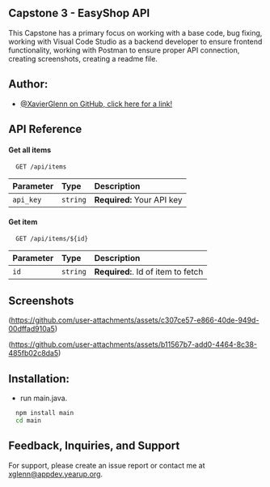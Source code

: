 ## Capstone 3 - EasyShop API

This Capstone has a primary focus on working with a base code, bug fixing, working with Visual Code Studio as a backend developer to ensure frontend functionality, working with Postman to ensure proper API connection, creating screenshots, creating a readme file.
## Author:

- [@XavierGlenn on GitHub, click here for a link!](https://www.github.com/xavierglenn)


## API Reference

#### Get all items

```http
  GET /api/items
```

| Parameter | Type     | Description                 |
| :-------- | :------- | :-------------------------  |
| `api_key` | `string` | **Required:** Your API key  |

#### Get item

```http
  GET /api/items/${id}
```

| Parameter | Type     | Description                        |
| :-------- | :------- | :--------------------------------  |
| `id`      | `string` | **Required:**. Id of item to fetch |

## Screenshots
(https://github.com/user-attachments/assets/c307ce57-e866-40de-949d-00dffad910a5)

(https://github.com/user-attachments/assets/b11567b7-add0-4464-8c38-485fb02c8da5)
## Installation:

- run main.java.

```bash
  npm install main
  cd main
```
    
## Feedback, Inquiries, and Support

For support, please create an issue report or contact me at xglenn@appdev.yearup.org. 

